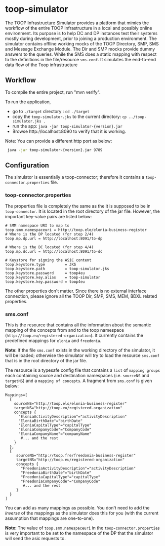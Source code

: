 # toop-simulator

The TOOP Infrastructure Simulator provides a platform that mimics the workflow
of the entire TOOP Infrastructure in a local and possibly online environment.
Its purpose is to help DC and DP instances test their systems mostly during
development, prior to joining a production environment.
The simulator contains offline working mocks of the TOOP Directory,
SMP, SMS and Message Exchange Module. The Dir and SMP mocks provide dummy answers to the queries.
While the SMS does a static mapping with respect to the definitions in the file/resource `sms.conf`.
It simulates the end-to-end data flow of the Toop infrastructure

## Workflow

To compile the entire project, run "mvn verify".

To run the application, 
* go to `./target` directory : ```cd ./target```
* copy the `toop-simulator.jks` to the current directory: `cp ../toop-simulator.jks .`
* run the app: `java -jar toop-simulator-{version}.jar`
* Browse http://localhost:8090 to verify that it is working.

Note: You can provide a different http port as below:

```bash
 java -jar toop-simulator-{version}.jar 9789
```

## Configuration

The simulator is essentially a toop-connector; therefore it contains a `toop-connector.properties` file. 
 
### toop-connector.properties

The properties file is completely the same as the it is supposed to be in `toop-connector`. 
It is located in the root directory of the jar file.
However, the important key-value pairs are listed below:

```properties
# SMM namespace URI to map to
toop.smm.namespaceuri = http://toop.elo/elonia-business-register
# Where is the DP located (for step 2/4)
toop.mp.dp.url = http://localhost:8091/to-dp

# Where is the DC located (for step 4/4)
toop.mp.dc.url = http://localhost:8091/to-dc

# Keystore for signing the ASiC content
toop.keystore.type         = JKS
toop.keystore.path         = toop-simulator.jks
toop.keystore.password     = toop4eu
toop.keystore.key.alias    = toop-simulator
toop.keystore.key.password = toop4eu
```

The other properties don't matter. Since there is no external interface connection, 
please ignore all the TOOP Dir, SMP, SMS, MEM, BDXL related properties.

### sms.conf

This is the resource that contains all the information about the semantic mapping of
the concepts from and to the toop namespace (`http://toop.eu/registered-organization`). 
It currently contains the predefined mappings for `elonia` and `freedonia`. 

**Note**: If the file `sms.conf` exists in the working directory of the simulator, it will be loaded;
otherwise the simulator will try to load the resource `sms.conf` that is in the root directory
of the jar file. 

The resource is a typesafe config file that contains a `list` of `mapping groups` 
each containing source and destination namespaces (i.e. `sourceNS` and `targetNS`) 
and a `mapping of concepts`. A fragment from `sms.conf` is given below:

```hocon
Mappings=[
  {
    sourceNS="http://toop.elo/elonia-business-register"
    targetNS="http://toop.eu/registered-organization"
    concepts {
      "EloniaActivityDescription"="activityDescription"
      "EloniaBirthDate"="birthDate"
      "EloniaCapitalType"="capitalType"
      "EloniaCompanyCode"="CompanyCode"
      "EloniaCompanyName"="companyName"
       #... and the rest
    }
  },
  {
     sourceNS="http://toop.fre/freedonia-business-register"
     targetNS="http://toop.eu/registered-organization"
     concepts {
       "FreedoniaActivityDescription"="activityDescription"
       "FreedoniaBirthDate"="birthDate"
       "FreedoniaCapitalType"="capitalType"
       "FreedoniaCompanyCode"="CompanyCode"
        #... and the rest
     }
  }
]

```

You can add as many mappings as possible. You don't need to add the  _inverse_ of the 
mappings as the simulator does this for you (with the current assumption that mappings are one-to-one).

**Note**: The value of `toop.smm.namespaceuri` in the `toop-connector.properties` is very important to be set to the namespace of
the DP that the simulator will send the asic requests to.
